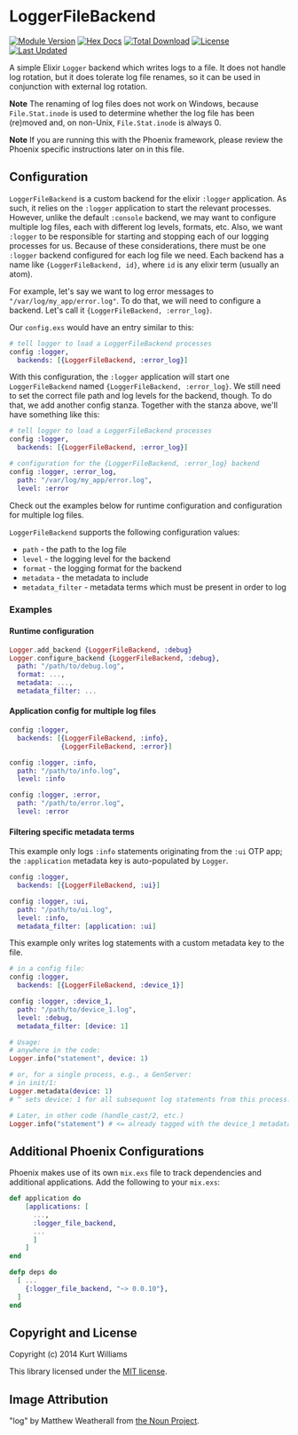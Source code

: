 # LoggerFileBackend

[![Module Version](https://img.shields.io/hexpm/v/logger_file_backend.svg)](https://hex.pm/packages/logger_file_backend)
[![Hex Docs](https://img.shields.io/badge/hex-docs-lightgreen.svg)](https://hexdocs.pm/logger_file_backend/)
[![Total Download](https://img.shields.io/hexpm/dt/logger_file_backend.svg)](https://hex.pm/packages/logger_file_backend)
[![License](https://img.shields.io/hexpm/l/logger_file_backend.svg)](https://github.com/onkel-dirtus/logger_file_backend/blob/master/LICENSE.md)
[![Last Updated](https://img.shields.io/github/last-commit/onkel-dirtus/logger_file_backend.svg)](https://github.com/onkel-dirtus/logger_file_backend/commits/master)

A simple Elixir `Logger` backend which writes logs to a file. It does not handle log rotation, but it does tolerate log file renames, so it can be used in conjunction with external log rotation.

**Note** The renaming of log files does not work on Windows, because `File.Stat.inode` is used to determine whether the log file has been (re)moved and, on non-Unix, `File.Stat.inode` is always 0.

**Note** If you are running this with the Phoenix framework, please review the Phoenix specific instructions later on in this file.

## Configuration

`LoggerFileBackend` is a custom backend for the elixir `:logger` application. As
such, it relies on the `:logger` application to start the relevant processes.
However, unlike the default `:console` backend, we may want to configure
multiple log files, each with different log levels, formats, etc. Also, we want
`:logger` to be responsible for starting and stopping each of our logging
processes for us. Because of these considerations, there must be one `:logger`
backend configured for each log file we need. Each backend has a name like
`{LoggerFileBackend, id}`, where `id` is any elixir term (usually an atom).

For example, let's say we want to log error messages to
`"/var/log/my_app/error.log"`. To do that, we will need to configure a backend.
Let's call it `{LoggerFileBackend, :error_log}`.

Our `config.exs` would have an entry similar to this:

```elixir
# tell logger to load a LoggerFileBackend processes
config :logger,
  backends: [{LoggerFileBackend, :error_log}]
```

With this configuration, the `:logger` application will start one `LoggerFileBackend`
named `{LoggerFileBackend, :error_log}`. We still need to set the correct file
path and log levels for the backend, though. To do that, we add another config
stanza. Together with the stanza above, we'll have something like this:

```elixir
# tell logger to load a LoggerFileBackend processes
config :logger,
  backends: [{LoggerFileBackend, :error_log}]

# configuration for the {LoggerFileBackend, :error_log} backend
config :logger, :error_log,
  path: "/var/log/my_app/error.log",
  level: :error
```

Check out the examples below for runtime configuration and configuration for
multiple log files.

`LoggerFileBackend` supports the following configuration values:

* `path` - the path to the log file
* `level` - the logging level for the backend
* `format` - the logging format for the backend
* `metadata` - the metadata to include
* `metadata_filter` - metadata terms which must be present in order to log

### Examples

#### Runtime configuration

```elixir
Logger.add_backend {LoggerFileBackend, :debug}
Logger.configure_backend {LoggerFileBackend, :debug},
  path: "/path/to/debug.log",
  format: ...,
  metadata: ...,
  metadata_filter: ...
```

#### Application config for multiple log files

```elixir
config :logger,
  backends: [{LoggerFileBackend, :info},
             {LoggerFileBackend, :error}]

config :logger, :info,
  path: "/path/to/info.log",
  level: :info

config :logger, :error,
  path: "/path/to/error.log",
  level: :error
```

#### Filtering specific metadata terms

This example only logs `:info` statements originating from the `:ui` OTP app; the `:application` metadata key is auto-populated by `Logger`.

```elixir
config :logger,
  backends: [{LoggerFileBackend, :ui}]

config :logger, :ui,
  path: "/path/to/ui.log",
  level: :info,
  metadata_filter: [application: :ui]
```

This example only writes log statements with a custom metadata key to the file.

```elixir
# in a config file:
config :logger,
  backends: [{LoggerFileBackend, :device_1}]

config :logger, :device_1,
  path: "/path/to/device_1.log",
  level: :debug,
  metadata_filter: [device: 1]

# Usage:
# anywhere in the code:
Logger.info("statement", device: 1)

# or, for a single process, e.g., a GenServer:
# in init/1:
Logger.metadata(device: 1)
# ^ sets device: 1 for all subsequent log statements from this process.

# Later, in other code (handle_cast/2, etc.)
Logger.info("statement") # <= already tagged with the device_1 metadata
```

## Additional Phoenix Configurations

Phoenix makes use of its own `mix.exs` file to track dependencies and additional applications. Add the following to your `mix.exs`:

```elixir
def application do
    [applications: [
      ...,
      :logger_file_backend,
      ...
      ]
    ]
end

defp deps do
  [ ...
    {:logger_file_backend, "~> 0.0.10"},
  ]
end
```

## Copyright and License

Copyright (c) 2014 Kurt Williams

This library licensed under the [MIT license](./LICENSE.md).

## Image Attribution

"log" by Matthew Weatherall from [the Noun Project](https://thenounproject.com/).
